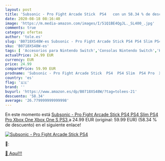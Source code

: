 ```yaml
---
layout: post
title: 'Subsonic - Pro Fight Arcade Stick  PS4   con un 58.34 % de descuento'
date: 2020-08-18 08:16:40
image: 'https://m.media-amazon.com/images/I/51Q1BE4QgJL._SL400_.jpg'
comments: true
category: ofertas
author: 'tole.es'
slug: 'B0718XS48W-es Subsonic - Pro Fight Arcade Stick PS4 PS4 Slim PS4 Pro...'
sku: 'B0718XS48W-es'
tags: [ 'Accesorios para Nintendo Switch','Consolas Nintendo Switch','Hardware y juegos para Nintendo Switch','Iluminación','Iluminación de ambiente de interior','Iluminación de interior','Iluminación decorativa y para usos específicos de interior','Juegos para Nintendo Switch','Mandos para Nintendo Switch','Videojuegos','ps4','xbox', ]
actualPrice: 24.99 EUR
currency: EUR
price: 24.99
comparePrice: 59.99 EUR
prodname: 'Subsonic - Pro Fight Arcade Stick  PS4  PS4 Slim  PS4 Pro  Xbox One  Xbox One S  PS3 '
country: 'es'
flag: '🇪🇸'
brand: ''
buyurl: 'https://www.amazon.es/dp/B0718XS48W/?tag=tolees-21'
descuento: '58.34'
average: '26.779999999999998'
---
```


En este momento está [Subsonic - Pro Fight Arcade Stick  PS4  PS4 Slim  PS4 Pro  Xbox One  Xbox One S  PS3 ](https://www.amazon.es/dp/B0718XS48W/?tag=tolees-21) a 24.99 EUR (original: 59.99 EUR) (58.34 %  de descuento) en el siguiente enlace!

[![Subsonic - Pro Fight Arcade Stick  PS4  ](https://m.media-amazon.com/images/I/51Q1BE4QgJL._SL400_.jpg)](https://www.amazon.es/dp/B0718XS48W/?tag=tolees-21)

🔎:


[🛒 Aquí!!!](https://www.amazon.es/dp/B0718XS48W/?tag=tolees-21)
